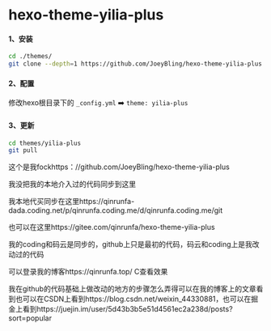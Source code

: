 hexo-theme-yilia-plus
================

#### 1、安装

```bash
cd ./themes/
git clone --depth=1 https://github.com/JoeyBling/hexo-theme-yilia-plus.git ./yilia-plus
```

#### 2、配置

修改hexo根目录下的 `_config.yml`  ➡️  `theme: yilia-plus`

#### 3、更新

```bash
cd themes/yilia-plus
git pull
```

这个是我fockhttps：//github.com/JoeyBling/hexo-theme-yilia-plus


我没把我的本地介入过的代码同步到这里

我本地代买同步在这里https://qinrunfa-dada.coding.net/p/qinrunfa.coding.me/d/qinrunfa.coding.me/git

也可以在这里https://gitee.com/qinrunfa/hexo-theme-yilia-plus

我的coding和码云是同步的，github上只是最初的代码，码云和coding上是我改动过的代码

可以登录我的博客https://qinrunfa.top/   C查看效果

我在github的代码基础上做改动的地方的步骤怎么弄得可以在我的博客上的文章看到也可以在CSDN上看到https://blog.csdn.net/weixin_44330881，也可以在掘金上看到https://juejin.im/user/5d43b3b5e51d4561ec2a238d/posts?sort=popular

